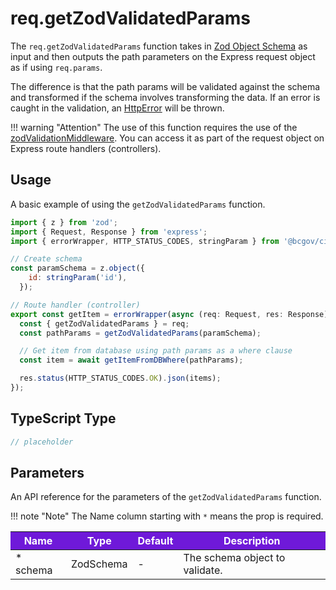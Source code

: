 # req.getZodValidatedParams

The `req.getZodValidatedParams` function takes in [Zod Object Schema] as input and then outputs the path parameters on the Express request object as if using `req.params`. 

The difference is that the path params will be validated against the schema and transformed if the schema involves transforming the data. If an error is caught in the validation, an [HttpError] will be thrown.

!!! warning "Attention"
    The use of this function requires the use of the [zodValidationMiddleware]. You can access it as part of the request object on Express route handlers (controllers).

## Usage

A basic example of using the `getZodValidatedParams` function.

```JavaScript
import { z } from 'zod';
import { Request, Response } from 'express';
import { errorWrapper, HTTP_STATUS_CODES, stringParam } from '@bcgov/citz-imb-express-utilities';

// Create schema
const paramSchema = z.object({
    id: stringParam('id'),
  });

// Route handler (controller)
export const getItem = errorWrapper(async (req: Request, res: Response) => {
  const { getZodValidatedParams } = req;
  const pathParams = getZodValidatedParams(paramSchema);

  // Get item from database using path params as a where clause
  const item = await getItemFromDBWhere(pathParams);

  res.status(HTTP_STATUS_CODES.OK).json(items);
});
```

## TypeScript Type

<!-- The following code block is auto generated when types in the package change. -->
<!-- TYPE: getZodValidatedParams -->
```TypeScript
// placeholder
```

## Parameters

An API reference for the parameters of the `getZodValidatedParams` function.

!!! note "Note"
    The Name column starting with `*` means the prop is required.

<table>
  <!-- Table columns -->
  <thead>
    <tr>
      <th style="background: #6f19d9; color: white;">Name</th>
      <th style="background: #6f19d9; color: white;">Type</th>
      <th style="background: #6f19d9; color: white;">Default</th>
      <th style="background: #6f19d9; color: white;">Description</th>
    </tr>
  </thead>

  <!-- Table rows -->
  <tbody>
    <tr>
      <td>* schema</td>
      <td>ZodSchema<unknown></td>
      <td>-</td>
      <td>The schema object to validate.</td>
    </tr>
  </tbody>
</table>

<!-- Link References -->
[Zod Object Schema]: https://zod.dev/?id=objects
[HttpError]: ../http-error
[zodValidationMiddleware]: ./zod-validation-middleware.md
